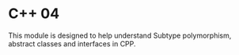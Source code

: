 # C++ 04

This module is designed to help understand Subtype polymorphism, abstract classes and interfaces in CPP.
